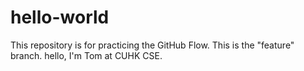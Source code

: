 # hello-world
This repository is for practicing the GitHub Flow.
This is the "feature" branch.
hello, I'm Tom at CUHK CSE.
